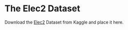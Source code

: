 # The Elec2 Dataset

Download the [Elec2](https://www.kaggle.com/datasets/yashsharan/the-elec2-dataset) Dataset from Kaggle and place it here.

